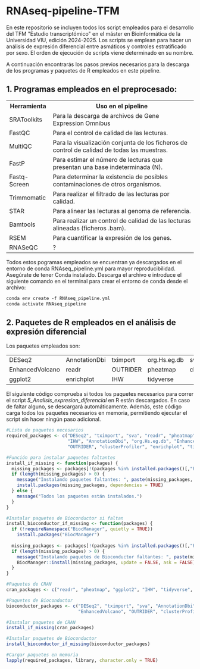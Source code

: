 # RNAseq-pipeline-TFM
En este repositorio se incluyen todos los script empleados para el desarrollo del TFM "Estudio transcriptómico" en el máster en Bioinformática de la Universidad VIU, edición 2024-2025. 
Los scripts se emplean para hacer un análisis de expresión diferencial entre asmáticos y controles estratificado por sexo. El orden de ejecución de scripts viene determinado en su nombre. 

A continuación encontrarás los pasos previos necesarios para la descarga de los programas y paquetes de R empleados en este pipeline.

## **1. Programas empleados en el preprocesado**:

<table align="center">
  <tr>
    <th>Herramienta</th>
    <th>Uso en el pipeline</th>
  </tr>
  <tr>
    <td>SRAToolkits</td>
    <td>Para la descarga de archivos de Gene Expression Omnibus</td>
  </tr>
  <tr>
    <td>FastQC</td>
    <td>Para el control de calidad de las lecturas.</td>
  </tr>
  <tr>
    <td>MultiQC</td>
    <td>Para la visualización conjunta de los ficheros de control de calidad de todas las muestras.</td>
  </tr>
  <tr>
    <td>FastP</td>
    <td>Para estimar el número de lecturas que presentan una base indeterminada (N).</td>
  </tr>
  <tr>
    <td>Fastq-Screen</td>
    <td>Para determinar la existencia de posibles contaminaciones de otros organismos.</td>
  </tr>
  <tr>
    <td>Trimmomatic</td>
    <td>Para realizar el filtrado de las lecturas por calidad.</td>
  </tr>
  <tr>
    <td>STAR</td>
    <td>Para alinear las lecturas al genoma de referencia.</td>
  </tr>
  <tr>
    <td>Bamtools</td>
    <td>Para realizar un control de calidad de las lecturas alineadas (ficheros .bam).</td>
  </tr>
  <tr>
    <td>RSEM</td>
    <td>Para cuantificar la expresión de los genes.</td>
  </tr>
  <tr>
    <td>RNASeQC</td>
    <td>?</td>
  </tr>
</table>

Todos estos pogramas empleados se encuentran ya descargados en el entorno de conda RNAseq_pipeline.yml para mayor reproducibilidad. Asegúrate de tener Conda instalado. Descarga el archivo e introduce el siguiente comando en el terminal para crear el entorno de conda desde el archivo:
```markdown
conda env create -f RNAseq_pipeline.yml
conda activate RNAseq_pipeline
```

## **2. Paquetes de R empleados en el análisis de expresión diferencial** 

Los paquetes empleados son:

<table align="center">
  <tr>
    <td>DESeq2</td>
    <td>AnnotationDbi</td>
    <td>tximport</td>
    <td>org.Hs.eg.db</td>
    <td>sva</td>
  </tr>
  <tr>
    <td>EnhancedVolcano</td>
    <td>readr</td>
    <td>OUTRIDER</td>
    <td>pheatmap</td>
    <td>clusterProfiler</td>
  </tr>
  <tr>
    <td>ggplot2</td>
    <td>enrichplot</td>
    <td>IHW</td>
    <td>tidyverse</td>
  </tr>
</table>

El siguiente código comprueba si todos los paquetes necesarios para correr el script *5_Analisis_expresion_diferencial* en R están descargados. En caso de faltar alguno, se descargará automáticamente. Además, este código carga todos los paquetes necesarios en memoria, permitiendo ejecutar el script sin hacer ningún paso adicional.
```r
#Lista de paquetes necesarios
required_packages <- c("DESeq2", "tximport", "sva", "readr", "pheatmap", "ggplot2", 
                       "IHW", "AnnotationDbi", "org.Hs.eg.db", "EnhancedVolcano", 
                       "OUTRIDER", "clusterProfiler", "enrichplot", "tidyverse")

#Función para instalar paquetes faltantes
install_if_missing <- function(packages) {
  missing_packages <- packages[!(packages %in% installed.packages()[,"Package"])]
  if (length(missing_packages) > 0) {
    message("Instalando paquetes faltantes: ", paste(missing_packages, collapse = ", "))
    install.packages(missing_packages, dependencies = TRUE)
  } else {
    message("Todos los paquetes están instalados.")
  }
}

#Instalar paquetes de Bioconductor si faltan
install_bioconductor_if_missing <- function(packages) {
  if (!requireNamespace("BiocManager", quietly = TRUE))
    install.packages("BiocManager")
  
  missing_packages <- packages[!(packages %in% installed.packages()[,"Package"])]
  if (length(missing_packages) > 0) {
    message("Instalando paquetes de Bioconductor faltantes: ", paste(missing_packages, collapse = ", "))
    BiocManager::install(missing_packages, update = FALSE, ask = FALSE)
  }
}

#Paquetes de CRAN
cran_packages <- c("readr", "pheatmap", "ggplot2", "IHW", "tidyverse", "enrichplot")

#Paquetes de Bioconductor
bioconductor_packages <- c("DESeq2", "tximport", "sva", "AnnotationDbi", "org.Hs.eg.db", 
                           "EnhancedVolcano", "OUTRIDER", "clusterProfiler")

#Instalar paquetes de CRAN
install_if_missing(cran_packages)

#Instalar paquetes de Bioconductor
install_bioconductor_if_missing(bioconductor_packages)

#Cargar paquetes en memoria
lapply(required_packages, library, character.only = TRUE)


